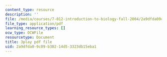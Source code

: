 ```yaml
---
content_type: resource
description: ''
file: /media/courses/7-012-introduction-to-biology-fall-2004/2a9dfda09c09b30214d53323db15eba1_pTh8f0mWu1k.pdf
file_type: application/pdf
learning_resource_types: []
ocw_type: OCWFile
resourcetype: Document
title: 3play pdf file
uid: 2a9dfda0-9c09-b302-14d5-3323db15eba1
---
```

